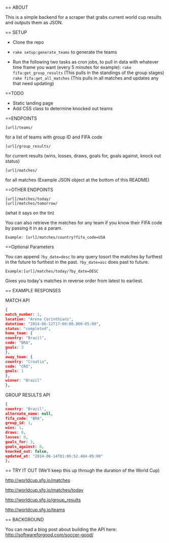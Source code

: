 == ABOUT

This is a simple backend for a scraper that grabs current world cup results and outputs them as JSON.

== SETUP

* Clone the repo

* ```rake setup:generate_teams``` to generate the teams

* Run the following two tasks as cron jobs, to pull in data with whatever time frame you want (every 5 minutes for example):
```rake fifa:get_group_results``` (This pulls in the standings of the group stages)
```rake fifa:get_all_matches``` (This pulls in all matches and updates any that need updating)

==TODO

* Static landing page
* Add CSS class to determine knocked out teams

==ENDPOINTS

    [url]/teams/
for a list of teams with group ID and FIFA code

    [url]/group_results/
for current results (wins, losses, draws, goals for, goals against, knock out status)

    [url]/matches/
for all matches (Example JSON object at the bottom of this README)

==OTHER ENDPOINTS

    [url]/matches/today/
    [url]/matches/tomorrow/

(what it says on the tin)

You can also retrieve the matches for any team if you know their FIFA code by passing it in as a param.

    Example: [url]/matches/country?fifa_code=USA

==Optional Parameters

You can append `?by_date=desc` to any query tosort the matches by furthest in the future to furthest in the past. `?by_date=asc` does past to future.

    Example:[url]/matches/today/?by_date=DESC

Gives you today's matches in reverse order from latest to earliest.

== EXAMPLE RESPONSES

MATCH API

```json
{
match_number: 1,
location: "Arena Corinthians",
datetime: "2014-06-12T17:00:00.000-05:00",
status: "completed",
home_team: {
country: "Brazil",
code: "BRA",
goals: 3
},
away_team: {
country: "Croatia",
code: "CRO",
goals: 1
},
winner: "Brazil"
},
```
GROUP RESULTS API

```json
{
country: "Brazil",
alternate_name: null,
fifa_code: "BRA",
group_id: 1,
wins: 1,
draws: 0,
losses: 0,
goals_for: 3,
goals_against: 0,
knocked_out: false,
updated_at: "2014-06-14T01:06:52.484-05:00"
},
```

== TRY IT OUT (We'll keep this up through the duration of the World Cup)

http://worldcup.sfg.io/matches

http://worldcup.sfg.io/matches/today

http://worldcup.sfg.io/group_results

http://worldcup.sfg.io/teams

== BACKGROUND

You can read a blog post about building the API here:
http://softwareforgood.com/soccer-good/
